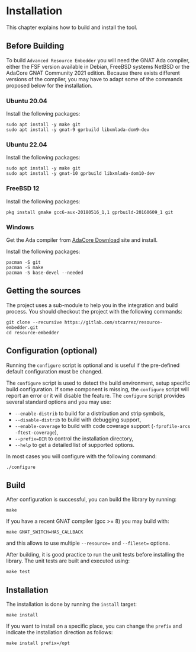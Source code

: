 # Installation

This chapter explains how to build and install the tool.

## Before Building

To build `Advanced Resource Embedder` you will need the GNAT Ada compiler, either
the FSF version available in Debian, FreeBSD systems NetBSD or the
AdaCore GNAT Community 2021 edition.  Because there exists different versions of
the compiler, you may have to adapt some of the commands proposed below for
the installation.

### Ubuntu 20.04

Install the following packages:
```
sudo apt install -y make git
sudo apt install -y gnat-9 gprbuild libxmlada-dom9-dev
```

### Ubuntu 22.04

Install the following packages:
```
sudo apt install -y make git
sudo apt install -y gnat-10 gprbuild libxmlada-dom10-dev
```

### FreeBSD 12

Install the following packages:

```
pkg install gmake gcc6-aux-20180516_1,1 gprbuild-20160609_1 git
```

### Windows

Get the Ada compiler from [AdaCore Download](https://www.adacore.com/download)
site and install.

Install the following packages:

```
pacman -S git
pacman -S make
pacman -S base-devel --needed
```

## Getting the sources

The project uses a sub-module to help you in the integration and build
process.  You should checkout the project with the following commands:

```
git clone --recursive https://gitlab.com/stcarrez/resource-embedder.git
cd resource-embedder
```

## Configuration (optional)

Running the `configure` script is optional and is useful if the pre-defined
default configuration must be changed.

The `configure` script is used to detect the build environment,
setup specific build configuration.
If some component is missing, the
`configure` script will report an error or it will disable the feature.
The `configure` script provides several standard options
and you may use:

  * `--enable-distrib` to build for a distribution and strip symbols,
  * `--disable-distrib` to build with debugging support,
  * `--enable-coverage` to build with code coverage support (`-fprofile-arcs -ftest-coverage`),
  * `--prefix=DIR` to control the installation directory,
  * `--help` to get a detailed list of supported options.

In most cases you will configure with the following command:
```
./configure
```

## Build

After configuration is successful, you can build the library by running:
```
make
```

If you have a recent GNAT compiler (gcc >= 8) you may build with:

```
make GNAT_SWITCH=HAS_CALLBACK
```

and this allows to use multiple `--resource=` and `--fileset=` options.

After building, it is good practice to run the unit tests before installing
the library.  The unit tests are built and executed using:
```
make test
```

## Installation
The installation is done by running the `install` target:

```
make install
```

If you want to install on a specific place, you can change the `prefix`
and indicate the installation direction as follows:

```
make install prefix=/opt
```

